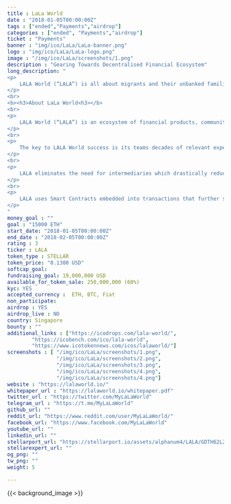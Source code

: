 ```yaml
---
title : LaLa World
date : "2018-01-05T00:00:00Z"
tags : ["ended","Payments","airdrop"]
categories : ["ended", "Payments","airdrop"]
ticket : "Payments"
banner : "img/ico/LaLa/LaLa-banner.png"
logo : "img/ico/LaLa/LaLa-logo.png"
image : "/img/ico/LaLa/screenshots/1.png"
description : "Gearing Towards Decentralised Financial Ecosystem"
long_description: "
<p>
	LALA World (“LALA”) is all about migrants and their unbanked families. Its an ECOSYSTEM enabled by the LALA Wallet as a PLATFORM, a single sign on platform revolving around their issues and problems. Employment issues, digital ID’s, communities build up, government and NGO partnerships, health issues, and of course, a new financial ecosystem for the huge underbanked population by capitalizing the Blockchain revolution to bridge the gap between cash, digital and the crypto world. By creating a whole new peer to peer ecosystem, LALA aims to revolutionize the way individuals, small businesses and micro entrepreneurs transact, make payments, borrow money and associated products like insurances, domestic and cross border remittances, cards and other general banking products.
</p>
<br>
<b><h3>About LaLa World<h3></b>
<br>
<p>
	LALA World (“LALA”) is an ecosystem of financial products, communities and technology for the underbanked. The base of this Ecosystem is the LALA Wallet platform. By creating a whole new peer to peer infrastructure, LALA aims to revolutionize the way individuals, small businesses and micro entrepreneurs transact, make domestic and cross border payments, borrow money and associated products like insurances, cards, wealth and other general banking products.
</p>
<br>
<p>
	The key to LALA World success is its teams decades of relevant experience in such business as well as its state of the art technology. LALA has already struck various partnerships across Asia, Africa, Middle East and CIS. That means real customers, real people and use cases. A prototype PoC is being tested across users in beta stage to get feedback and make the system more robust.
</p>
<br>
<p>
	LALA eliminates the need for intermediaries which drastically reduces settlement time and creates efficiencies. Storing transactions on Blockchain eliminates complicated procedures and clearinghouses, saving time, money and the risk of error. The allowance of frictionless savings and investment gives people more control over their financial destiny.
</p>
<br>
<p>	
	LALA uses Smart Contracts embedded into transactions that further simplify complex procurement, negotiation and verification processes.
</p>
"
money_goal : ""
goal : "15000 ETH"
start_date: "2018-01-05T00:00:00Z"
end_date : "2018-02-05T00:00:00Z"
rating : 3
ticker : LALA
token_type : STELLAR
token_price: "0.1300 USD"
softcap_goal: 
fundraising_goal: 19,000,000 USD
available_for_token_sale: 250,000,000 (60%)
kyc: YES 
accepted_currency :  ETH, BTC, Fiat
non_participate: 
airdrop : YES
airdrop_live : NO
country: Singapore
bounty : ""
additional_links : ["https://icodrops.com/lala-world/",
        "https://icobench.com/ico/lala-world",
        "https://www.icotokennews.com/icos/lalaworld/"]
screenshots : [ "/img/ico/LaLa/screenshots/1.png",
                "/img/ico/LaLa/screenshots/2.png",
                "/img/ico/LaLa/screenshots/3.png",
                "/img/ico/LaLa/screenshots/4.png",
				"/img/ico/LaLa/screenshots/4.png"]
website : "https://lalaworld.io/"
whitepaper_url : "https://lalaworld.io/whitepaper.pdf"
twitter_url : "https://twitter.com/MyLaLaWorld"
telegram_url : "https://t.me/MyLaLaWorld"
github_url: ""
reddit_url: "https://www.reddit.com/user/MyLaLaWorld/"
facebook_url: "https://www.facebook.com/MyLaLaWorld"
youtube_url: ""
linkedin_url: ""
stellarport_url: "https://stellarport.io/assets/alphanum4/LALA/GDTH62LZHEMDIQWAZO2OSEGH3ZGXRAX3BPDEJNWVXGXUKPXS2KSBE7FA"
stellarexpert_url: ""
og_png: ""
tw_png: ""
weight: 5

---
```



{{< background_image >}}
